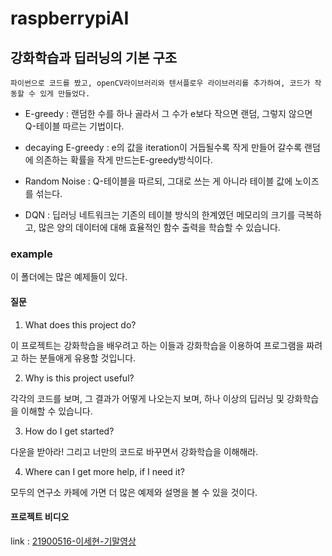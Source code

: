 # raspberrypiAI

## 강화학습과 딥러닝의 기본 구조
	파이썬으로 코드를 짰고, openCV라이브러리와 텐서플로우 라이브러리를 추가하여, 코드가 작동할 수 있게 만들었다.


* E-greedy
	: 랜덤한 수를 하나 골라서 그 수가 e보다 작으면 랜덤, 그렇지 않으면 Q-테이블 따르는 기법이다.

* decaying E-greedy
	: e의 값을 iteration이 거듭될수록 작게 만들어 갈수록 랜덤에 의존하는 확률을 작게 만드는E-greedy방식이다.

* Random Noise
	: Q-테이블을 따르되, 그대로 쓰는 게 아니라 테이블 값에 노이즈를 섞는다.

* DQN
	: 딥러닝 네트워크는 기존의 테이블 방식의 한계였던 메모리의 크기를 극복하고, 많은 양의 데이터에 대해 효율적인 함수 출력을 학습할 수 있습니다.

### example
 이 폴더에는 많은 예제들이 있다.


#### 질문
1. What does this project do?
	
이 프로젝트는 강화학습을 배우려고 하는 이들과 강화학습을 이용하여 프로그램을 짜려고 하는 분들애게 유용할 것입니다.

2. Why is this project useful?
	
각각의 코드를 보며, 그 결과가 어떻게 나오는지 보며, 하나 이상의 딥러닝 및 강화학습을 이해할 수 있습니다.

3. How do I get started?
	
다운을 받아라! 그리고 너만의 코드로 바꾸면서 강화학습을 이해해라.

4. Where can I get more help, if I need it?
	
모두의 연구소 카페에 가면 더 많은 예제와 설명을 볼 수 있을 것이다.



#### 프로젝트 비디오

link : [21900516-이세현-기말영상](https://youtu.be/UH_2YLhgT7U)


